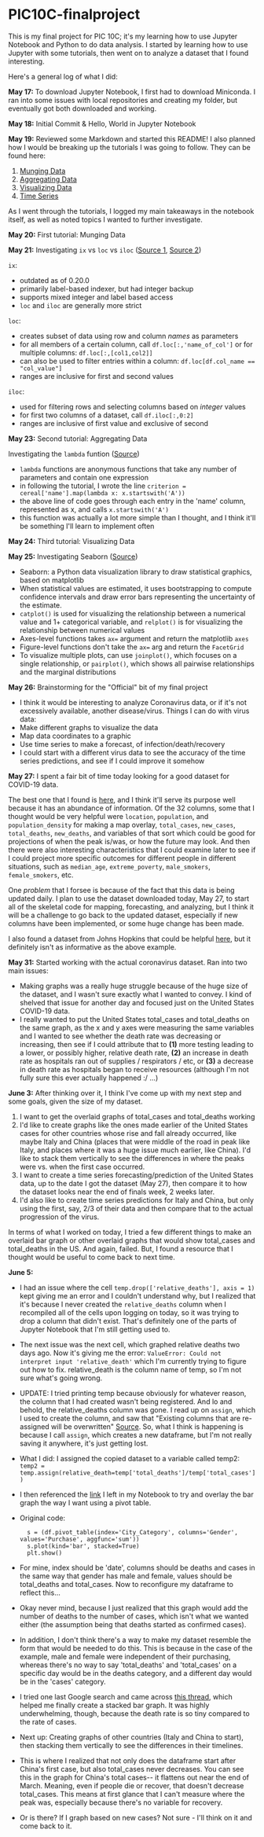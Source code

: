 # PIC10C-finalproject

This is my final project for PIC 10C; it's my learning how to use Jupyter Notebook and Python to do data analysis.
I started by learning how to use Jupyter with some tutorials, then went on to analyze a dataset that I found interesting.

Here's a general log of what I did:

**May 17:** To download Jupyter Notebook, I first had to download Miniconda. I ran into some issues with local repositories
and creating my folder, but eventually got both downloaded and working.

**May 18:** Initial Commit & Hello, World in Jupyter Notebook

**May 19:** Reviewed some Markdown and started this README! I also planned how I would be breaking up the tutorials I was going to follow.
They can be found here:
1. [Munging Data](http://wavedatalab.github.io/datawithpython/munge.html)
2. [Aggregating Data](http://wavedatalab.github.io/datawithpython/aggregate.html)
3. [Visualizing Data](http://wavedatalab.github.io/datawithpython/visualize.html)
4. [Time Series](http://wavedatalab.github.io/datawithpython/timeseries.html)

As I went through the tutorials, I logged my main takeaways in the notebook itself, as well as noted topics I wanted to further investigate.

**May 20:** First tutorial: Munging Data

**May 21:** Investigating `ix` vs `loc` vs `iloc` ([Source 1](https://pandas.pydata.org/pandas-docs/version/0.23.4/generated/pandas.DataFrame.ix.html), [Source 2](https://www.youtube.com/watch?v=naRQyRZrXCE))

`ix`:
* outdated as of 0.20.0
* primarily label-based indexer, but had integer backup
* supports mixed integer and label based access
* `loc` and `iloc` are generally more strict

`loc`:
* creates subset of data using row and column *names* as parameters
* for all members of a certain column, call `df.loc[:,'name_of_col']` or for multiple columns: `df.loc[:,[col1,col2]]`
* can also be used to filter entries within a column: `df.loc[df.col_name == "col_value"]`
* ranges are inclusive for first and second values

`iloc`:
* used for filtering rows and selecting columns based on *integer* values
* for first two columns of a dataset, call `df.iloc[:,0:2]`
* ranges are inclusive of first value and exclusive of second

**May 23:** Second tutorial: Aggregating Data

Investigating the `lambda` funtion ([Source](https://www.w3schools.com/python/python_lambda.asp))
* `lambda` functions are anonymous functions that take any number of parameters and contain one expression
* in following the tutorial, I wrote the line `criterion = cereal['name'].map(lambda x: x.startswith('A'))`
* the above line of code goes through each entry in the 'name' column, represented as x, and calls `x.startswith('A')`
* this function was actually a lot more simple than I thought, and I think it'll be something I'll learn to implement often

**May 24:** Third tutorial: Visualizing Data

**May 25:** Investigating Seaborn ([Source](https://seaborn.pydata.org/))
* Seaborn: a Python data visualization library to draw statistical graphics, based on matplotlib
* When statistical values are estimated, it uses bootstrapping to compute confidence intervals and draw error bars representing the uncertainty of the estimate.
* `catplot()` is used for visualizing the relationship between a numerical value and 1+ categorical variable, and `relplot()` is for visualizing the relationship between numerical values
* Axes-level functions takes `ax=` argument and return the matplotlib `axes`
* Figure-level functions don't take the `ax=` arg and return the `FacetGrid`
* To visualize multiple plots, can use `joinplot()`, which focuses on a single relationship, or `pairplot()`, which shows all pairwise relationships and the marginal distributions

**May 26:** Brainstorming for the "Official" bit of my final project
* I think it would be interesting to analyze Coronavirus data, or if it's not excessively available, another disease/virus. Things I can do with virus data:
* Make different graphs to visualize the data
* Map data coordinates to a graphic
* Use time series to make a forecast, of infection/death/recovery
* I could start with a different virus data to see the accuracy of the time series predictions, and see if I could improve it somehow

**May 27:** I spent a fair bit of time today looking for a good dataset for COVID-19 data.

The best one that I found is [here](https://github.com/owid/covid-19-data/tree/master/public/data/), and I think it'll serve its purpose well because it has an abundance of information. Of the 32 columns, some that I thought would be very helpful were `location`, `population`, and `population_density` for making a map overlay, `total_cases`, `new_cases`, `total_deaths`, `new_deaths`, and variables of that sort which could be good for projections of when the peak is/was, or how the future may look. And then there were also interesting characteristics that I could examine later to see if I could project more specific outcomes for different people in different situations, such as `median_age`, `extreme_poverty`, `male_smokers`, `female_smokers`, etc.

One *problem* that I forsee is because of the fact that this data is being updated daily. I plan to use the dataset downloaded today, May 27, to start all of the skeletal code for mapping, forecasting, and analyzing, but I think it will be a challenge to go back to the updated dataset, especially if new columns have been implemented, or some huge change has been made.

I also found a dataset from Johns Hopkins that could be helpful [here](https://www.kaggle.com/imdevskp/corona-virus-report), but it definitely isn't as informative as the above example.

**May 31:** Started working with the actual coronavirus dataset. Ran into two main issues:

* Making graphs was a really huge struggle because of the huge size of the dataset, and I wasn't sure exactly what I wanted to convey. I kind of shelved that issue for another day and focused just on the United States COVID-19 data.
* I really wanted to put the United States total_cases and total_deaths on the same graph, as the x and y axes were measuring the same variables and I wanted to see whether the death rate was decreasing or increasing, then see if I could attribute that to **(1)** more testing leading to a lower, or possibly higher, relative death rate, **(2)** an increase in death rate as hospitals ran out of supplies / respirators / etc, or **(3)** a decrease in death rate as hospitals began to receive resources (although I'm not fully sure this ever actually happened :/ ...)

**June 3:** After thinking over it, I think I've come up with my next step and some goals, given the size of my dataset. 
1. I want to get the overlaid graphs of total_cases and total_deaths working
2. I'd like to create graphs like the ones made earlier of the United States cases for other countries whose rise and fall already occurred, like maybe Italy and China (places that were middle of the road in peak like Italy, and places where it was a huge issue much earlier, like China). I'd like to stack them vertically to see the differences in where the peaks were vs. when the first case occurred.
3. I want to create a time series forecasting/prediction of the United States data, up to the date I got the dataset (May 27), then compare it to how the dataset looks near the end of finals week, 2 weeks later.
4. I'd also like to create time series predictions for Italy and China, but only using the first, say, 2/3 of their data and then compare that to the actual progression of the virus.

In terms of what I worked on today, I tried a few different things to make an overlaid bar graph or other overlaid graphs that would show total_cases and total_deaths in the US. And again, failed. But, I found a resource that I thought would be useful to come back to next time.

**June 5:**

* I had an issue where the cell `temp.drop(['relative_deaths'], axis = 1)` kept giving me an error and I couldn't understand why, but I realized that it's because I never created the `relative_deaths` column when I recompiled all of the cells upon logging on today, so it was trying to drop a column that didn't exist. That's definitely one of the parts of Jupyter Notebook that I'm still getting used to.

* The next issue was the next cell, which graphed relative deaths two days ago. Now it's giving me the error: `ValueError: Could not interpret input 'relative_death'` which I'm currently trying to figure out how to fix. relative_death is the column name of temp, so I'm not sure what's going wrong.
* UPDATE: I tried printing temp because obviously for whatever reason, the column that I had created wasn't being registered. And lo and behold, the relative_deaths column was gone. I read up on `assign`, which I used to create the column, and saw that "Existing columns that are re-assigned will be overwritten" [Source](https://www.geeksforgeeks.org/python-pandas-dataframe-assign/#:~:text=Dataframe.,of%20rows%20in%20the%20dataframe.). So, what I think is happening is because I call `assign`, which creates a new dataframe, but I'm not really saving it anywhere, it's just getting lost.
* What I did: I assigned the copied dataset to a variable called temp2: `temp2 = temp.assign(relative_death=temp['total_deaths']/temp['total_cases'])`

* I then referenced the [link](https://stackoverflow.com/questions/52952857/how-to-plot-stacked-bar-chart-using-one-of-the-variables-in-pandas) I left in my Notebook to try and overlay the bar graph the way I want using a pivot table.
* Original code: 
        
        s = (df.pivot_table(index='City_Category', columns='Gender', values='Purchase', aggfunc='sum'))
        s.plot(kind='bar', stacked=True)
        plt.show()
        
* For mine, index should be 'date', columns should be deaths and cases in the same way that gender has male and female, values should be total_deaths and total_cases. Now to reconfigure my dataframe to reflect this...
* Okay never mind, because I just realized that this graph would add the number of deaths to the number of cases, which isn't what we wanted either (the assumption being that deaths started as confirmed cases).
* In addition, I don't think there's a way to make my dataset resemble the form that would be needed to do this. This is because in the case of the example, male and female were independent of their purchasing, whereas there's no way to say 'total_deaths' and 'total_cases' on a specific day would be in the deaths category, and a different day would be in the 'cases' category.
* I tried one last Google search and came across [this thread](https://stackoverflow.com/questions/23293011/how-to-plot-a-superimposed-bar-chart-using-matplotlib-in-python), which helped me finally create a stacked bar graph. It was highly underwhelming, though, because the death rate is so tiny compared to the rate of cases. 

* Next up: Creating graphs of other countries (Italy and China to start), then stacking them vertically to see the differences in their timelines.
* This is where I realized that not only does the dataframe start after China's first case, but also total_cases never decreases. You can see this in the graph for China's total cases-- it flattens out near the end of March. Meaning, even if people die or recover, that doesn't decrease total_cases. This means at first glance that I can't measure where the peak was, especially because there's no variable for recovery.
* Or is there? If I graph based on new cases? Not sure - I'll think on it and come back to it.
